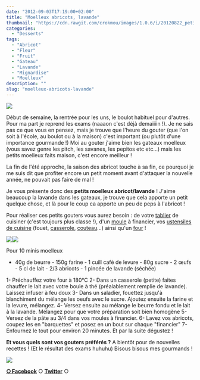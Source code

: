 ```yaml
---
date: "2012-09-03T17:19:00+02:00"
title: "Moelleux abricots, lavande"
thumbnail: "https://cdn.rawgit.com/crokmou/images/1.0.6/i/20120822_petit_moelleux_abricot_lavande_0055.jpg"
categories:
  - "Desserts"
tags:
  - "Abricot"
  - "Fleur"
  - "Fruit"
  - "Gateau"
  - "Lavande"
  - "Mignardise"
  - "Moelleux"
description: ""
slug: "moelleux-abricots-lavande"
---
```


[![](http://1.bp.blogspot.com/-hFa6BQ64BwE/UETOblmrMrI/AAAAAAAAD9Y/kf6nbd8E4C8/s320/20120822_petit_moelleux_abricot_lavande_0055_bann.jpg)](http://1.bp.blogspot.com/-hFa6BQ64BwE/UETOblmrMrI/AAAAAAAAD9Y/kf6nbd8E4C8/s1600/20120822_petit_moelleux_abricot_lavande_0055_bann.jpg)

Début de semaine, la rentrée pour les uns, le boulot habituel pour d'autres. Pour ma part je reprend les exams (naaaon c'est déjà demaiiiin !). Je ne sais pas ce que vous en pensez, mais je trouve que l'heure du gouter (que l'on soit à l'école, au boulot ou à la maison) c'est important (ou plutôt d'une importance gourmande !) Moi au gouter j'aime bien les gateaux moelleux (vous savez genre les pitch, les savanes, les pepitos etc etc...) mais les petits moelleux faits maison, c'est encore meilleur !

La fin de l'été approche, la saison des abricot touche à sa fin, ce pourquoi je me suis dit que profiter encore un petit moment avant d'attaquer la nouvelle année, ne pouvait pas faire de mal !

Je vous présente donc des **petits moelleux abricot/lavande** ! J'aime beaucoup la lavande dans les gateaux, je trouve que cela apporte un petit quelque chose, et là pour le coup ca apporte un peu de peps à l'abricot !

Pour réaliser ces petits gouters vous aurez besoin : de votre [tablier](http://www.rueducommerce.fr/m/pl/malid:261) de cuisiner (c'est toujours plus classe !), d'un [moule](http://www.rueducommerce.fr/m/pl/malid:5325292) à financier, vos [ustensiles de cuisine](http://www.rueducommerce.fr/m/pl/malid:43774567) (fouet, [casserole](http://www.rueducommerce.fr/m/pl/malid:115), [couteau](http://www.rueducommerce.fr/m/pl/malid:12468606)...) ainsi qu'un [four](http://www.rueducommerce.fr/m/pl/malid:9404136) !

[![](http://2.bp.blogspot.com/-91lbekA1d78/UETOc0HB6dI/AAAAAAAAD9g/aJ_HYsQZqIY/s400/20120822_petit_moelleux_abricot_lavande_0064_BD.jpg)](http://2.bp.blogspot.com/-91lbekA1d78/UETOc0HB6dI/AAAAAAAAD9g/aJ_HYsQZqIY/s1600/20120822_petit_moelleux_abricot_lavande_0064_BD.jpg)[![](http://4.bp.blogspot.com/-fPZMFHQVcso/UETOeOiQZSI/AAAAAAAAD9k/ftIBqkuSU8w/s400/20120822_petit_moelleux_abricot_lavande_0074_BD.jpg)](http://4.bp.blogspot.com/-fPZMFHQVcso/UETOeOiQZSI/AAAAAAAAD9k/ftIBqkuSU8w/s1600/20120822_petit_moelleux_abricot_lavande_0074_BD.jpg)

Pour 10 minis moelleux

- 40g de beurre - 150g farine - 1 cuill café de levure - 80g sucre - 2 œufs - 5 cl de lait - 2/3 abricots - 1 pincée de lavande (séchée)

1- Préchauffez votre four à 180°C 2- Dans un casserole (petite) faites chauffer le lait avec votre boule à thé (préalablement remplie de lavande). Laissez infuser à feu doux 3- Dans un saladier, fouettez jusqu'à blanchiment du mélange les oeufs avec le sucre. Ajoutez ensuite la farine et la levure, mélangez. 4- Versez ensuite au mélange le beurre fondu et le lait à la lavande. Mélangez pour que votre préparation soit bien homogène 5- Versez de la pâte au 3/4 dans vos moules à financier. 6- Lavez vos abricots, coupez les en "barquettes" et posez en un bout sur chaque "financier" 7- Enfournez le tout pour environ 20 minutes. Et par la suite dégustez !

**Et vous quels sont vos gouters préférés ?** A bientôt pour de nouvelles recettes ! (Et le résultat des exams huhuhu) Bisous bisous mes gourmands !

[![](http://3.bp.blogspot.com/-A1DIirYXsDk/UETX8NBCkBI/AAAAAAAAD-s/K08f0uTKEPg/s1600/panda-dog-emoticon-003.gif)](http://3.bp.blogspot.com/-A1DIirYXsDk/UETX8NBCkBI/AAAAAAAAD-s/K08f0uTKEPg/s1600/panda-dog-emoticon-003.gif)

[**○<span style="font-size: xx-small; margin: 0px; outline: 0px; padding: 0px;"><span style="font-family: Arial, Helvetica, sans-serif; margin: 0px; outline: 0px; padding: 0px;"> </span></span>Facebook**](https://www.facebook.com/pages/CroKMou/148093255259077) ○ [**Twitter**](https://twitter.com/Crokmou) ○

 